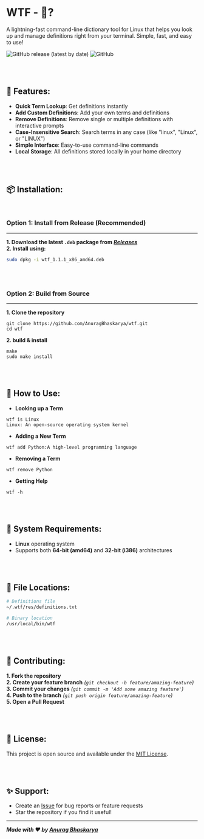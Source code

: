 # WTF - 🤔?

A lightning-fast command-line dictionary tool for Linux that helps you look up and manage definitions right from your terminal. Simple, fast, and easy to use!

![GitHub release (latest by date)](https://img.shields.io/github/v/release/AnuragBhaskarya/wtf)
![GitHub](https://img.shields.io/github/license/AnuragBhaskarya/wtf)

<br>
<br>

## 🚀 Features:

- **Quick Term Lookup**: Get definitions instantly
- **Add Custom Definitions**: Add your own terms and definitions
- **Remove Definitions**: Remove single or multiple definitions with interactive prompts
- **Case-Insensitive Search**: Search terms in any case (like "linux", "Linux", or "LINUX")
- **Simple Interface**: Easy-to-use command-line commands
- **Local Storage**: All definitions stored locally in your home directory
<br>
<br>

## 📦 Installation:
<br>

### Option 1: Install from Release (Recommended)
---

**1. Download the latest `.deb` package from** ***[Releases](https://github.com/AnuragBhaskarya/wtf/releases)***<br>
**2. Install using:**
```bash
sudo dpkg -i wtf_1.1.1_x86_amd64.deb
```
<br>
<br>


### Option 2: Build from Source
---


**1. Clone the repository**
```
git clone https://github.com/AnuragBhaskarya/wtf.git
cd wtf
```

**2. build & install**
```
make
sudo make install
```
<br>
<br>

## 🎯 How to Use:
- **Looking up a Term**
```
wtf is Linux
Linux: An open-source operating system kernel
```
- **Adding a New Term**
```
wtf add Python:A high-level programming language
```
- **Removing a Term**
```
wtf remove Python
```
- **Getting Help**
```
wtf -h
```
<br>
<br>



## 🔧 System Requirements:
- **Linux** operating system
- Supports both **64-bit (amd64)** and **32-bit (i386)** architectures
<br>
<br>

## 📁 File Locations:
```bash
# Definitions file
~/.wtf/res/definitions.txt
```
```bash
# Binary location
/usr/local/bin/wtf
```
<br>
<br>

## 🤝 Contributing:

**1. Fork the repository**<br>
**2. Create your feature branch** *(`git checkout -b feature/amazing-feature`)*<br>
**3. Commit your changes** *(`git commit -m 'Add some amazing feature'`)*<br>
**4. Push to the branch** *(`git push origin feature/amazing-feature`)*<br>
**5. Open a Pull Request**

<br>
<br>

## 📄 License:

This project is open source and available under the [MIT License](LICENSE).

<br>
<br>


## ✨ Support:

- Create an [Issue](https://github.com/AnuragBhaskarya/wtf/issues) for bug reports or feature requests
- Star the repository if you find it useful!

---

***Made with ❤️ by [Anurag Bhaskarya](https://github.com/AnuragBhaskarya)***
